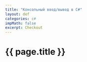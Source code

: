 ```yaml
---
title: "Консольный ввод/вывод в C#"
layout: def
categories: c#
impMath: false
excerpt: Checkout
---
```


# {{ page.title }}
